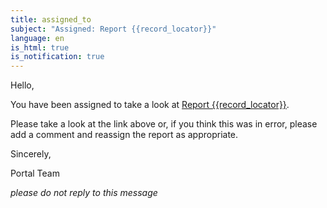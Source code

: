 ```yaml
---
title: assigned_to
subject: "Assigned: Report {{record_locator}}"
language: en
is_html: true
is_notification: true
---
```


Hello,

You have been assigned to take a look at [Report {{record_locator}}](/form/view/{{report.id}}
).

Please take a look at the link above or, if you think this was in error, please add a comment and reassign the report as appropriate.

Sincerely,

Portal Team

_please do not reply to this message_

